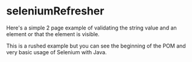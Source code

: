 # seleniumRefresher

Here's a simple 2 page example of validating the string value and an element or that the element is visible.

This is a rushed example but you can see the beginning of the POM and very basic usage of Selenium with Java. 